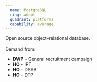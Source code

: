 ```yaml
---
  name: PostgreSQL
  ring: adopt
  quadrant: platforms
  capability: average
---
```

Open source object-relational database.
<br/><br/>Demand from: <ul><li><strong>DWP</strong> - General recruitment campaign</li><li><strong>HO</strong> - IPT</li><li><strong>HO</strong> - DSAB</li><li><strong>HO</strong> - DTP</li></ul>
